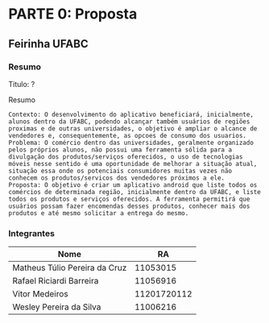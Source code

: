 # PARTE 0: Proposta

## Feirinha UFABC

### Resumo

Titulo: ?

Resumo

	Contexto: O desenvolvimento do aplicativo beneficiará, inicialmente, alunos dentro da UFABC, podendo alcançar também usuários de regiões proximas e de outras universidades, o objetivo é ampliar o alcance de vendedores e, consequentemente, as opcoes de consumo dos usuarios.
	Problema: O comércio dentro das universidades, geralmente organizado pelos próprios alunos, não possui uma ferramenta sólida para a divulgação dos produtos/serviços oferecidos, o uso de tecnologias móveis nesse sentido é uma oportunidade de melhorar a situação atual, situação essa onde os potenciais consumidores muitas vezes não conhecem os produtos/servicos dos vendedores próximos a ele.
	Proposta: O objetivo é criar um aplicativo android que liste todos os comércios de determinada região, inicialmente dentro da UFABC, e liste todos os produtos e serviços oferecidos. A ferramenta permitirá que usuários possam fazer encomendas desses produtos, conhecer mais dos produtos e até mesmo solicitar a entrega do mesmo.

### Integrantes

| Nome                          | RA          |
| ----------------------------- | ----------- |
| Matheus Túlio Pereira da Cruz | 11053015    |
| Rafael Riciardi Barreira      | 11056916    |
| Vitor Medeiros                | 11201720112 |
| Wesley Pereira da Silva       | 11006216    |
